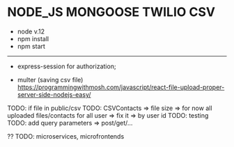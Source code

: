 # NODE_JS MONGOOSE TWILIO CSV

- node v.12
- npm install
- npm start

---

- express-session for authorization;

- multer (saving csv file) https://programmingwithmosh.com/javascript/react-file-upload-proper-server-side-nodejs-easy/

TODO: if file in public/csv
TODO: CSVContacts => file size => for now all uploaded files/contacts for all user => fix it => by user id
TODO: testing
TODO: add query parameters => post/get/...

?? TODO: microservices, microfrontends
